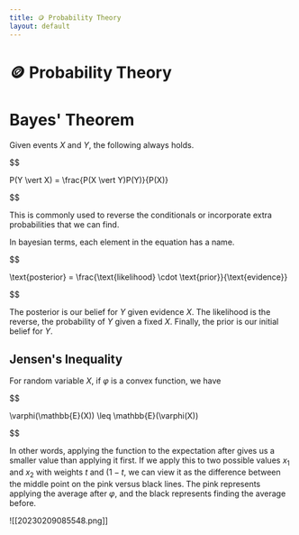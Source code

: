 ```yaml
---
title: 🪙 Probability Theory
layout: default
---
```


# 🪙 Probability Theory

# Bayes' Theorem
Given events $X$ and $Y$, the following always holds. 

$$

P(Y \vert X) = \frac{P(X \vert Y)P(Y)}{P(X)}

$$

This is commonly used to reverse the conditionals or incorporate extra probabilities that we can find.

In bayesian terms, each element in the equation has a name. 

$$

\text{posterior} = \frac{\text{likelihood} \cdot \text{prior}}{\text{evidence}}

$$

The posterior is our belief for $Y$ given evidence $X$. The likelihood is the reverse, the probability of $Y$ given a fixed $X$. Finally, the prior is our initial belief for $Y$.

## Jensen's Inequality
For random variable $X$, if $\varphi$ is a convex function, we have 

$$

\varphi(\mathbb{E}(X)) \leq \mathbb{E}(\varphi(X))

$$

In other words, applying the function to the expectation after gives us a smaller value than applying it first. If we apply this to two possible values $x_1$ and $x_2$ with weights $t$ and $(1-t$, we can view it as the difference between the middle point on the pink versus black lines. The pink represents applying the average after $\varphi$, and the black represents finding the average before.

![[20230209085548.png]]